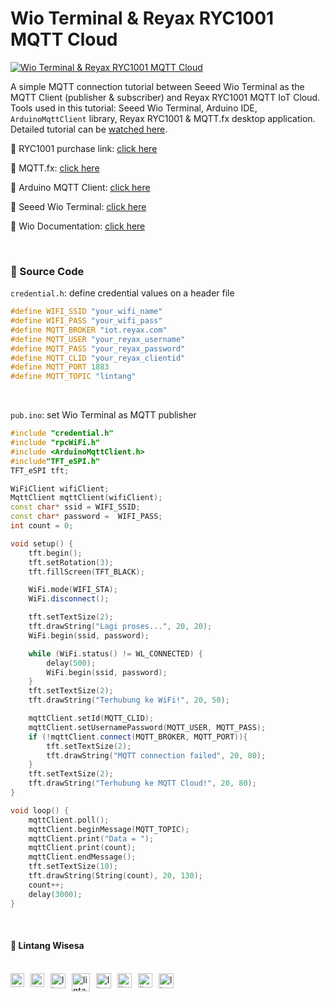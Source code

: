 # Wio Terminal & Reyax RYC1001 MQTT Cloud

[![Wio Terminal & Reyax RYC1001 MQTT Cloud](https://img.youtube.com/vi/Z9goxIazMP8/0.jpg)](https://www.youtube.com/watch?v=Z9goxIazMP8)

A simple MQTT connection tutorial between Seeed Wio Terminal as the MQTT Client (publisher & subscriber) and Reyax RYC1001 MQTT IoT Cloud. Tools used in this tutorial: Seeed Wio Terminal, Arduino IDE, ```ArduinoMqttClient``` library, Reyax RYC1001 & MQTT.fx desktop application. Detailed tutorial can be [watched here](https://www.youtube.com/watch?v=Z9goxIazMP8).

🎁 RYC1001 purchase link: [click here](http://amzn.to/3hAY5zp)

📁 MQTT.fx: [click here](https://softblade.de/en/download-2/)

📁 Arduino MQTT Client: [click here](https://github.com/arduino-libraries/ArduinoMqttClient)

📁 Seeed Wio Terminal: [click here](https://www.seeedstudio.com/Wio-Terminal-p-4509.html)

📁 Wio Documentation: [click here](https://wiki.seeedstudio.com/Wio-Terminal-Getting-Started/)

<br>

### 📝 Source Code

```credential.h```: define credential values on a header file

  ```h
  #define WIFI_SSID "your_wifi_name"
  #define WIFI_PASS "your_wifi_pass"
  #define MQTT_BROKER "iot.reyax.com"
  #define MQTT_USER "your_reyax_username"
  #define MQTT_PASS "your_reyax_password"
  #define MQTT_CLID "your_reyax_clientid"
  #define MQTT_PORT 1883
  #define MQTT_TOPIC "lintang"
  ```

<br>

```pub.ino```: set Wio Terminal as MQTT publisher

  ```c++
  #include "credential.h"
  #include "rpcWiFi.h"
  #include <ArduinoMqttClient.h>
  #include"TFT_eSPI.h"
  TFT_eSPI tft;

  WiFiClient wifiClient;
  MqttClient mqttClient(wifiClient);
  const char* ssid = WIFI_SSID;
  const char* password =  WIFI_PASS;
  int count = 0;

  void setup() {
      tft.begin();
      tft.setRotation(3);
      tft.fillScreen(TFT_BLACK);
  
      WiFi.mode(WIFI_STA);
      WiFi.disconnect();
  
      tft.setTextSize(2);
      tft.drawString("Lagi proses...", 20, 20);
      WiFi.begin(ssid, password);
  
      while (WiFi.status() != WL_CONNECTED) {
          delay(500);
          WiFi.begin(ssid, password);
      }
      tft.setTextSize(2);
      tft.drawString("Terhubung ke WiFi!", 20, 50);

      mqttClient.setId(MQTT_CLID);
      mqttClient.setUsernamePassword(MQTT_USER, MQTT_PASS);
      if (!mqttClient.connect(MQTT_BROKER, MQTT_PORT)){
          tft.setTextSize(2);
          tft.drawString("MQTT connection failed", 20, 80);
      }
      tft.setTextSize(2);
      tft.drawString("Terhubung ke MQTT Cloud!", 20, 80);
  }
  
  void loop() {
      mqttClient.poll();
      mqttClient.beginMessage(MQTT_TOPIC);
      mqttClient.print("Data = ");
      mqttClient.print(count);
      mqttClient.endMessage();
      tft.setTextSize(10);
      tft.drawString(String(count), 20, 130);
      count++;
      delay(3000);
  }
  ```

<br>

#### 🍔 Lintang Wisesa

<br>

<a href="mailto: lintangwisesa@ymail.com">
  <img align="left" style="margin-right:10px" alt="lintang ymail" width="22px" src="https://camo.githubusercontent.com/b6e5ff081d7552ec05656de193794847e14d47ad/68747470733a2f2f732e79696d672e636f6d2f63762f61706976322f6d79632f6d61696c2f4d61696c5f694f535f6170705f69636f6e2e706e67" />
</a>

<a href="https://web.facebook.com/lintangbagus/">
  <img align="left" style="margin-right:10px" alt="lintang facebook" width="22px" src="https://camo.githubusercontent.com/a461898d72dd9f4c8c526dfcca9dfdc8a8c69605/68747470733a2f2f75706c6f61642e77696b696d656469612e6f72672f77696b6970656469612f636f6d6d6f6e732f7468756d622f352f35312f46616365626f6f6b5f665f6c6f676f5f253238323031392532392e7376672f3130323470782d46616365626f6f6b5f665f6c6f676f5f253238323031392532392e7376672e706e67" />
</a>

<a href="https://twitter.com/Lintang_Wisesa">
  <img style="margin-right:10px" align="left" alt="lintang twitter" width="24px" src="https://camo.githubusercontent.com/b6943877f3d8a1269974b9f820388403ee2b1978/68747470733a2f2f332e62702e626c6f6773706f742e636f6d2f2d4e786f754d6d7a32624f592f54385f61633937636573492f41414141414141414767302f65337659315f62646e62452f73313630302f547769747465722b6c6f676f2b323031322e706e67" />
</a>

<a href="https://www.youtube.com/user/lintangbagus">
  <img style="margin-right:10px" align="left" alt="lintang youtube" width="29px" src="https://upload.wikimedia.org/wikipedia/commons/4/42/YouTube_icon_%282013-2017%29.png" />
</a>

<a href="https://www.linkedin.com/in/lintangwisesa/">
  <img style="margin-right:10px" align="left" alt="lintang linkedin" width="24px" src="https://camo.githubusercontent.com/0d70d8c72e2f45755511d6799489dc49d0e325f0/68747470733a2f2f692e70696e696d672e636f6d2f6f726967696e616c732f63652f30392f33632f63653039336337323134616433353762623636356366643266363661386236622e706e67" />
</a>

<a href="https://github.com/LintangWisesa">
  <img style="margin-right:10px" align="left" alt="lintang github" width="23px" src="https://camo.githubusercontent.com/11406e7ae7d4716fcc586cddf450451576d71bef/68747470733a2f2f696d6167652e666c617469636f6e2e636f6d2f69636f6e732f7376672f32352f32353233312e737667" />
</a>

<a href="https://www.hackster.io/lintangwisesa">
  <img style="margin-right:10px" align="left" alt="lintang hackster" width="23px" src="https://user-images.githubusercontent.com/10383395/49821324-358fa080-fda0-11e8-8b00-def2a67fc598.png" />
</a>

<a href="https://lintangwisesa.github.io/me/">
  <img style="margin-right:10px" align="left" alt="lintang bio" width="24px" src="https://avatars2.githubusercontent.com/u/30064213?s=460&u=6640a1c3d5c1892283e1c273006755de8d32fa59&v=4" />
</a>